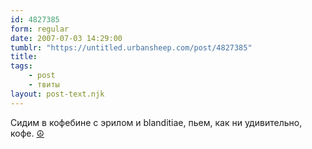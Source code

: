```yaml
---
id: 4827385
form: regular
date: 2007-07-03 14:29:00
tumblr: "https://untitled.urbansheep.com/post/4827385"
title:
tags:
    - post
    - твиты
layout: post-text.njk
---
```


<p>Сидим в кофебине с эрилом и blanditiae, пьем, как ни удивительно, кофе. <a href="http://twitter.com/urbansheep/statuses/132209372">☮</a></p>

